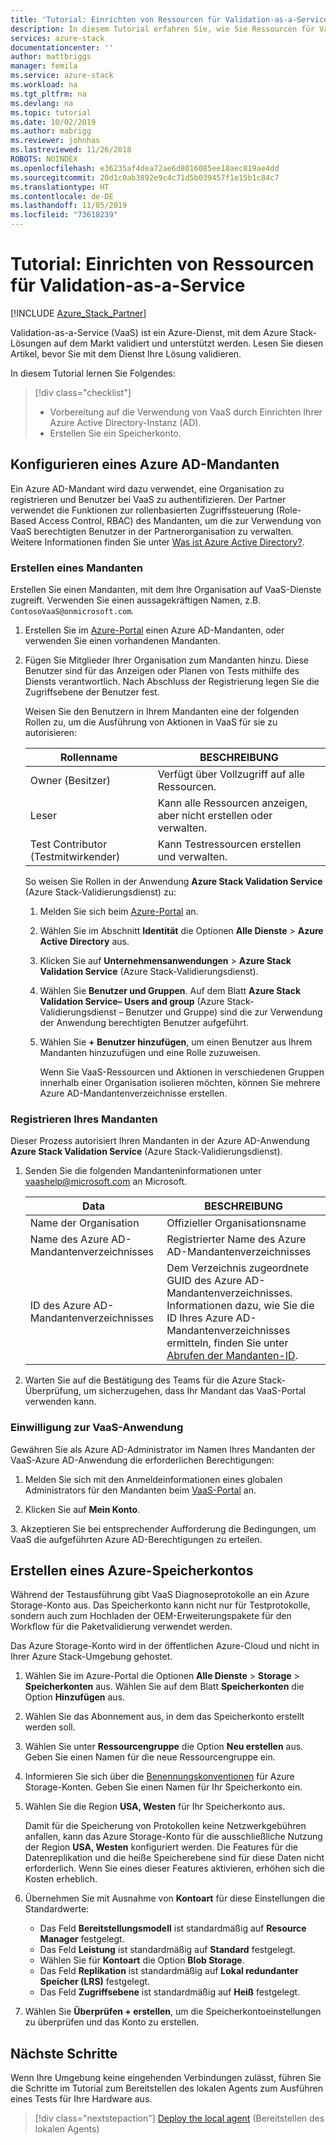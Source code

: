 ```yaml
---
title: 'Tutorial: Einrichten von Ressourcen für Validation-as-a-Service | Microsoft-Dokumentation'
description: In diesem Tutorial erfahren Sie, wie Sie Ressourcen für Validation-as-a-Service (VaaS) einrichten.
services: azure-stack
documentationcenter: ''
author: mattbriggs
manager: femila
ms.service: azure-stack
ms.workload: na
ms.tgt_pltfrm: na
ms.devlang: na
ms.topic: tutorial
ms.date: 10/02/2019
ms.author: mabrigg
ms.reviewer: johnhas
ms.lastreviewed: 11/26/2018
ROBOTS: NOINDEX
ms.openlocfilehash: e36235af4dea72ae6d8016085ee18aec819ae4dd
ms.sourcegitcommit: 20d1c0ab3892e9c4c71d5b039457f1e15b1c84c7
ms.translationtype: HT
ms.contentlocale: de-DE
ms.lasthandoff: 11/05/2019
ms.locfileid: "73618239"
---
```

# <a name="tutorial-set-up-resources-for-validation-as-a-service"></a>Tutorial: Einrichten von Ressourcen für Validation-as-a-Service

[!INCLUDE [Azure_Stack_Partner](./includes/azure-stack-partner-appliesto.md)]

Validation-as-a-Service (VaaS) ist ein Azure-Dienst, mit dem Azure Stack-Lösungen auf dem Markt validiert und unterstützt werden. Lesen Sie diesen Artikel, bevor Sie mit dem Dienst Ihre Lösung validieren.

In diesem Tutorial lernen Sie Folgendes:

> [!div class="checklist"]
> * Vorbereitung auf die Verwendung von VaaS durch Einrichten Ihrer Azure Active Directory-Instanz (AD).
> * Erstellen Sie ein Speicherkonto.

## <a name="configure-an-azure-ad-tenant"></a>Konfigurieren eines Azure AD-Mandanten

Ein Azure AD-Mandant wird dazu verwendet, eine Organisation zu registrieren und Benutzer bei VaaS zu authentifizieren. Der Partner verwendet die Funktionen zur rollenbasierten Zugriffssteuerung (Role-Based Access Control, RBAC) des Mandanten, um die zur Verwendung von VaaS berechtigten Benutzer in der Partnerorganisation zu verwalten. Weitere Informationen finden Sie unter [Was ist Azure Active Directory?](https://docs.microsoft.com/azure/active-directory/fundamentals/active-directory-whatis).

### <a name="create-a-tenant"></a>Erstellen eines Mandanten

Erstellen Sie einen Mandanten, mit dem Ihre Organisation auf VaaS-Dienste zugreift. Verwenden Sie einen aussagekräftigen Namen, z.B. `ContosoVaaS@onmicrosoft.com`.

1. Erstellen Sie im [Azure-Portal](https://portal.azure.com) einen Azure AD-Mandanten, oder verwenden Sie einen vorhandenen Mandanten. <!-- For instructions on creating new Azure AD tenants, see [Get started with Azure AD](https://docs.microsoft.com/azure/active-directory/get-started-azure-ad). -->

2. Fügen Sie Mitglieder Ihrer Organisation zum Mandanten hinzu. Diese Benutzer sind für das Anzeigen oder Planen von Tests mithilfe des Diensts verantwortlich. Nach Abschluss der Registrierung legen Sie die Zugriffsebene der Benutzer fest.

    Weisen Sie den Benutzern in Ihrem Mandanten eine der folgenden Rollen zu, um die Ausführung von Aktionen in VaaS für sie zu autorisieren:

    | Rollenname | BESCHREIBUNG |
    |---------------------|------------------------------------------|
    | Owner (Besitzer) | Verfügt über Vollzugriff auf alle Ressourcen. |
    | Leser | Kann alle Ressourcen anzeigen, aber nicht erstellen oder verwalten. |
    | Test Contributor (Testmitwirkender) | Kann Testressourcen erstellen und verwalten. |

    So weisen Sie Rollen in der Anwendung **Azure Stack Validation Service** (Azure Stack-Validierungsdienst) zu:

   1. Melden Sie sich beim [Azure-Portal](https://portal.azure.com) an.
   2. Wählen Sie im Abschnitt **Identität** die Optionen **Alle Dienste** > **Azure Active Directory** aus.
   3. Klicken Sie auf **Unternehmensanwendungen** > **Azure Stack Validation Service** (Azure Stack-Validierungsdienst).
   4. Wählen Sie **Benutzer und Gruppen**. Auf dem Blatt **Azure Stack Validation Service– Users and group** (Azure Stack-Validierungsdienst – Benutzer und Gruppe) sind die zur Verwendung der Anwendung berechtigten Benutzer aufgeführt.
   5. Wählen Sie **+ Benutzer hinzufügen**, um einen Benutzer aus Ihrem Mandanten hinzuzufügen und eine Rolle zuzuweisen.

      Wenn Sie VaaS-Ressourcen und Aktionen in verschiedenen Gruppen innerhalb einer Organisation isolieren möchten, können Sie mehrere Azure AD-Mandantenverzeichnisse erstellen.

### <a name="register-your-tenant"></a>Registrieren Ihres Mandanten

Dieser Prozess autorisiert Ihren Mandanten in der Azure AD-Anwendung **Azure Stack Validation Service** (Azure Stack-Validierungsdienst).

1. Senden Sie die folgenden Mandanteninformationen unter [vaashelp@microsoft.com](mailto:vaashelp@microsoft.com) an Microsoft.

    | Data | BESCHREIBUNG |
    |--------------------------------|---------------------------------------------------------------------------------------------|
    | Name der Organisation | Offizieller Organisationsname |
    | Name des Azure AD-Mandantenverzeichnisses | Registrierter Name des Azure AD-Mandantenverzeichnisses |
    | ID des Azure AD-Mandantenverzeichnisses | Dem Verzeichnis zugeordnete GUID des Azure AD-Mandantenverzeichnisses. Informationen dazu, wie Sie die ID Ihres Azure AD-Mandantenverzeichnisses ermitteln, finden Sie unter [Abrufen der Mandanten-ID](https://docs.microsoft.com/azure/azure-resource-manager/resource-group-create-service-principal-portal#get-values-for-signing-in). |

2. Warten Sie auf die Bestätigung des Teams für die Azure Stack-Überprüfung, um sicherzugehen, dass Ihr Mandant das VaaS-Portal verwenden kann.

### <a name="consent-to-the-vaas-application"></a>Einwilligung zur VaaS-Anwendung

Gewähren Sie als Azure AD-Administrator im Namen Ihres Mandanten der VaaS-Azure AD-Anwendung die erforderlichen Berechtigungen:

1. Melden Sie sich mit den Anmeldeinformationen eines globalen Administrators für den Mandanten beim [VaaS-Portal](https://azurestackvalidation.com/) an. 

2. Klicken Sie auf **Mein Konto**.

3\. Akzeptieren Sie bei entsprechender Aufforderung die Bedingungen, um VaaS die aufgeführten Azure AD-Berechtigungen zu erteilen.

## <a name="create-an-azure-storage-account"></a>Erstellen eines Azure-Speicherkontos

Während der Testausführung gibt VaaS Diagnoseprotokolle an ein Azure Storage-Konto aus. Das Speicherkonto kann nicht nur für Testprotokolle, sondern auch zum Hochladen der OEM-Erweiterungspakete für den Workflow für die Paketvalidierung verwendet werden.

Das Azure Storage-Konto wird in der öffentlichen Azure-Cloud und nicht in Ihrer Azure Stack-Umgebung gehostet.

1. Wählen Sie im Azure-Portal die Optionen **Alle Dienste** > **Storage** > **Speicherkonten** aus. Wählen Sie auf dem Blatt **Speicherkonten** die Option **Hinzufügen** aus.

2. Wählen Sie das Abonnement aus, in dem das Speicherkonto erstellt werden soll.

3. Wählen Sie unter **Ressourcengruppe** die Option **Neu erstellen** aus. Geben Sie einen Namen für die neue Ressourcengruppe ein.

4. Informieren Sie sich über die [Benennungskonventionen](/azure/cloud-adoption-framework/ready/azure-best-practices/naming-and-tagging#storage) für Azure Storage-Konten. Geben Sie einen Namen für Ihr Speicherkonto ein.

5. Wählen Sie die Region **USA, Westen** für Ihr Speicherkonto aus.

    Damit für die Speicherung von Protokollen keine Netzwerkgebühren anfallen, kann das Azure Storage-Konto für die ausschließliche Nutzung der Region **USA, Westen** konfiguriert werden. Die Features für die Datenreplikation und die heiße Speicherebene sind für diese Daten nicht erforderlich. Wenn Sie eines dieser Features aktivieren, erhöhen sich die Kosten erheblich.

6. Übernehmen Sie mit Ausnahme von **Kontoart** für diese Einstellungen die Standardwerte:

    - Das Feld **Bereitstellungsmodell** ist standardmäßig auf **Resource Manager** festgelegt.
    - Das Feld **Leistung** ist standardmäßig auf **Standard** festgelegt.
    - Wählen Sie für **Kontoart** die Option **Blob Storage**.
    - Das Feld **Replikation** ist standardmäßig auf **Lokal redundanter Speicher (LRS)** festgelegt.
    - Das Feld **Zugriffsebene** ist standardmäßig auf **Heiß** festgelegt.

7. Wählen Sie **Überprüfen + erstellen**, um die Speicherkontoeinstellungen zu überprüfen und das Konto zu erstellen.

## <a name="next-steps"></a>Nächste Schritte

Wenn Ihre Umgebung keine eingehenden Verbindungen zulässt, führen Sie die Schritte im Tutorial zum Bereitstellen des lokalen Agents zum Ausführen eines Tests für Ihre Hardware aus.

> [!div class="nextstepaction"]
> [Deploy the local agent](azure-stack-vaas-local-agent.md) (Bereitstellen des lokalen Agents)
